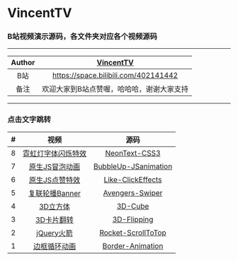 # VincentTV

### B站视频演示源码，各文件夹对应各个视频源码

****
	
| Author | [VincentTV](https://space.bilibili.com/402141442 "B站") |
|:---:|:---:
| B站 | https://space.bilibili.com/402141442 |
| 备注 | 欢迎大家到B站点赞喔，哈哈哈，谢谢大家支持 |


****
### 点击文字跳转

|#|视频|源码|
|:---:|:----:|:-----:|
|8|[霓虹灯字体闪烁特效](https://www.bilibili.com/video/av54768012/ "霓虹灯字体闪烁特效")|[NeonText-CSS3](./NeonText-CSS3)|
|7|[原生JS冒泡动画](https://www.bilibili.com/video/av52296076/ "原生JS冒泡动画")|[BubbleUp-JSanimation](./BubbleUp-JSanimation)|
|6|[原生JS点赞特效](https://www.bilibili.com/video/av51351273/ "原生JS点赞特效")|[Like-ClickEffects](./Like-ClickEffects)|
|5|[复联轮播Banner](https://www.bilibili.com/video/av50437887 "复联轮播Banner")|[Avengers-Swiper](./Avengers-Swiper)|
|4|[3D立方体](https://www.bilibili.com/video/av49984936 "3D立方体")|[3D-Cube](./3D-Cube)|
|3|[3D卡片翻转](https://www.bilibili.com/video/av49517141 "3D卡片翻转")|[3D-Flipping](./3D-Flipping)|
|2|[jQuery火箭](https://www.bilibili.com/video/av49252072 "jQuery火箭")|[Rocket-ScrollToTop](./Rocket-ScrollToTop)|
|1|[边框循环动画](https://www.bilibili.com/video/av48988967 "边框循环动画")|[Border-Animation](./Border-Animation)|